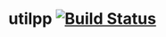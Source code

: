# utilpp [![Build Status](https://travis-ci.org/simonkrogmann/utilpp.svg?branch=master)](https://travis-ci.org/simonkrogmann/utilpp)

